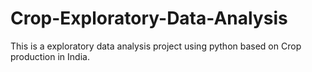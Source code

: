 # Crop-Exploratory-Data-Analysis
This is a exploratory data analysis project using python based on Crop production in  India.
